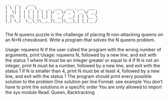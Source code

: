 ```
 _   _    ___                            
| \ | |  / _ \ _   _  ___  ___ _ __  ___ 
|  \| | | | | | | | |/ _ \/ _ \ '_ \/ __|
| |\  | | |_| | |_| |  __/  __/ | | \__ \
|_| \_|  \__\_\\__,_|\___|\___|_| |_|___/
                                         
```
The N queens puzzle is the challenge of placing N non-attacking queens on an N×N chessboard. Write a program that solves the N queens problem.

Usage: nqueens N
If the user called the program with the wrong number of arguments, print Usage: nqueens N, followed by a new line, and exit with the status 1
where N must be an integer greater or equal to 4
If N is not an integer, print N must be a number, followed by a new line, and exit with the status 1
If N is smaller than 4, print N must be at least 4, followed by a new line, and exit with the status 1
The program should print every possible solution to the problem
One solution per line
Format: see example
You don’t have to print the solutions in a specific order
You are only allowed to import the sys module
Read: Queen, Backtracking
